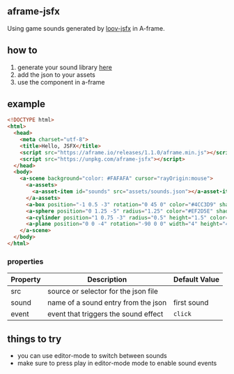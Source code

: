 ## aframe-jsfx

Using game sounds generated by [loov-jsfx](https://github.com/loov/jsfx) in A-frame.

## how to 

1. generate your sound library [here](http://jsfx.glitch.me/)
2. add the json to your assets
3. use the component in a-frame

## example

```html
<!DOCTYPE html>
<html>
  <head>
    <meta charset="utf-8">
    <title>Hello, JSFX</title>
    <script src="https://aframe.io/releases/1.1.0/aframe.min.js"></script>
    <script src="https://unpkg.com/aframe-jsfx"></script>
  </head>
  <body>
    <a-scene background="color: #FAFAFA" cursor="rayOrigin:mouse">
      <a-assets>
        <a-asset-item id="sounds" src="assets/sounds.json"></a-asset-item>
      </a-assets>
      <a-box position="-1 0.5 -3" rotation="0 45 0" color="#4CC3D9" shadow jsfx="src:#sounds"></a-box>
      <a-sphere position="0 1.25 -5" radius="1.25" color="#EF2D5E" shadow jsfx="src:#sounds; sound:powerup"></a-sphere>
      <a-cylinder position="1 0.75 -3" radius="0.5" height="1.5" color="#FFC65D" shadow jsfx="src:#sounds; sound:select"></a-cylinder>
      <a-plane position="0 0 -4" rotation="-90 0 0" width="4" height="4" color="#7BC8A4" shadow jsfx="src:#sounds; sound:explosion"></a-plane>
    </a-scene>
  </body>
</html>
```

### properties

| Property  | Description                                      | Default Value            |
| --------  | -----------                                      | ------------------------ |
| src       | source or selector for the json file             |                          |
| sound     | name of a sound entry from the json              | first sound              |
| event     | event that triggers the sound effect             | `click`                  |

## things to try

- you can use editor-mode to switch between sounds
- make sure to press play in editor-mode mode to enable sound events

